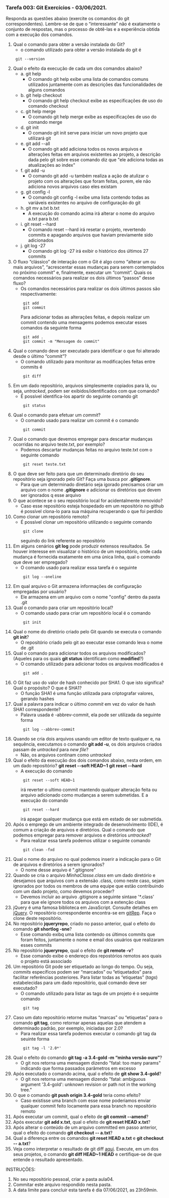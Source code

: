 ### Tarefa 003: Git Exercícios - 03/06/2021.

Responda as questões abaixo (exercite os comandos do git correspondentes). Lembre-se de que o “interessante” não é exatamente o conjunto de respostas, mas o processo de obtê-las e a experiência obtida com a execução dos comandos.


1. Qual o comando para obter a versão instalada do Git?
   - o comando utilizado para obter a versão instalada do git é 
   ```
    git --version
   ```
2. Qual o efeito da execução de cada um dos comandos abaixo?
   - a. git help
     - O comando git help exibe uma lista de comandos comuns utilizados juntamente com as descrições das funcionalidades de alguns comandos 
   - b. git help checkout
     - O comando git help checkout exibe as especificações de uso do comando checkout
   - c. git help merge
     - O comando git help merge exibe as especificações de uso do comando merge 
   - d. git init
     - O comando git init serve para iniciar um novo projeto que utilizará git 
   - e. git add --all
     - O comando git add adiciona todos os novos arquivos e alterações feitas em arquivos existentes ao projeto, a descrição dada pelo git sobre esse comando diz que "ele adiciona todas as atualizações ao index"
   - f. git add -u
     - O comando git add -u também realiza a ação de atulizar o projeto com os alterações que foram feitas, porem, ele não adiciona novos arquivos caso eles existam
   - g. git config -l
     - O comando git config -l exibe uma lista contendo todas as variáveis existentes no arquivo de configuração do git 
   - h. git mv a.txt b.txt
     - A execução do comando acima irá alterar o nome do arquivo a.txt para b.txt
   - i. git reset --hard
     - O comando reset --hard irá resetar o projeto, revertendo commits e apagando arquivos que haviam previamente sido adicionados 
   - j. git log -27
     - O comando git log -27 irá exibir o histórico dos últimos 27 commits
3. O fluxo “clássico” de interação com o Git é algo como “alterar um ou mais arquivos”, “acrescentar essas mudanças para serem contemplados no próximo commit” e, finalmente, executar um “commit”. Quais os comandos necessários para realizar os dois últimos “passos” desse fluxo?
   - Os comandos necessários para realizar os dois últimos passos são respectivamente:
     ```
      git add
      git commit
     ```
     Para adicionar todas as alterações feitas, e depois realizar um commit contendo uma mensagems podemos executar esses comandos da seguinte forma 
     ```
      git add .
      git commit -m "Mensagem do commit"
     ```
4. Qual o comando deve ser executado para identificar o que foi alterado desde o último “commit”?
   - O comando utilizado para monitorar as modificações feitas entre commits é 
     ```
      git diff
     ```
5. Em um dado repositório, arquivos simplesmente copiados para lá, ou seja, _untracked_, podem ser exibidos/identificados com que comando?
   - É possível identifica-los apartir do seguinte comando git
     ```
      git status
     ```
6. Qual o comando para efetuar um _commit_?
   - O comando usado para realizar um commit é o comando 
     ```
      git commit
     ```
7. Qual o comando que devemos empregar para descartar mudanças ocorridas no arquivo teste.txt, por exemplo?
   - Podemos descartar mudanças feitas no arquivo teste.txt com o seguinte comando 
     ```
      git reset teste.txt
     ```
8. O que deve ser feito para que um determinado diretório do seu repositório seja ignorado pelo Git? Faça uma busca por **.gitignore**.
   - Para que um determinado diretário seja igorado precisamos criar um arquivo com o nome **.gitignore** e adicionar os diretórios que devem ser ignorados q esse arquivo 
9. O que acontece se o seu repositório local for acidentalmente removido?
   - Caso esse repositório esteja hospedado em um repositório no github é possível clona-lo para sua máquina recuperando o que foi perdido 
10. Como clonar um repositório remoto?
    - É possível clonar um repositório utilizando o seguinte comando 
      ```
       git clone 
      ```
      seguindo do link referente ao repositório
11. Em alguns cenários **git log** pode produzir extensos resultados. Se houver interesse em visualizar o histórico de um repositório, onde cada mudança é fornecida exatamente em uma única linha, qual o comando que deve ser empregado?
    - O comando usado para realizar essa tarefa é o seguinte 
      ```
       git log --oneline
      ```
12. Em qual arquivo o Git armazena informações de configuração empregadas por usuário?
    - Ele armazena em um arquivo com o nome "config" dentro da pasta .git
13. Qual o comando para criar um repositório local?
    - O comando usado para criar um repositório local é o comando
      ```
       git init
      ```
14. Qual o nome do diretório criado pelo Git quando se executa o comando **git init**?
    - O repositório criado pelo git ao executar esse comando leva o nome de .git 
15. Qual o comando para adicionar todos os arquivos modificados? (Aqueles para os quais **git status** identificam como **modified**?)
    - O comando utilizado para adicionar todos os arquivos modificados é 
      ```
       git add .
      ```
16. O Git faz uso do valor de hash conhecido por SHA1. O que isto significa? Qual o propósito? O que é SHA1?
    - O função SHA1 é uma função utilizada para criptografar valores, gerando hashes
17. Qual a palavra para indicar o último _commit_ em vez do valor de hash SHA1 correspondente?
    - Palavra usada é -abbrev-commit, ela pode ser utilizada da seguinte forma
      ```
       git log --abbrev-commit
      ```
18. Quando se cria dois arquivos usando um editor de texto qualquer e, na sequência, executamos o comando **git add -u**, os dois arquivos criados passam de _untracked_ para _new file_?
    - Não, os arquivos continam como _untracked_
19. Qual o efeito da execução dos dois comandos abaixo, nesta ordem, em um dado repositório?
**git reset --soft HEAD~1**
**git reset --hard**
    - A execução do comando 
      ```
       git reset --soft HEAD~1
      ```
      irá reverter o ultimo commit mantendo qualquer alteração feita ou arquivo adicionado como mudanças a serem submetidas. E a execução do comando 
      ```
       git reset --hard
      ```
      irá apagar qualquer mudança que está em estado de ser submetida.
20. Após o emprego de um ambiente integrado de desenvolvimento (IDE), é comum a criação de arquivos e diretórios. Qual o comando que podemos empregar para remover arquivos e diretórios _untracked_?
    - Para realizar essa tarefa podemos utilizar o seguinte comando 
      ```
       git clean -fxd
      ```
21. Qual o nome do arquivo no qual podemos inserir a indicação para o Git de arquivos e diretórios a serem ignorados?
    - O nome desse arquivo é ".gitignore"
22. Quando se cria o arquivo _MinhaClasse.class_ em um dado diretório e desejamos que arquivos com a extensão .class, como neste caso, sejam ignorados por todos os membros de uma equipe que estão contribuindo com um dado projeto, como devemos proceder?
    - Devemos incluir ao arquivo .gitignore a seguinte sintaxe '*.class' para que ele ignore todos os arquivos com a extenção class
23. jQuery é uma famosa biblioteca em JavaScript. Consulte detalhes em [jQuery](http://jquery.com). O repositório correspondente encontra-se em [gitRep](https://github.com/jquery/jquery.git). Faça o clone deste repositório.
24. No repositório **jqueryrepo**, criado no passo anterior, qual o efeito do comando
**git shortlog -sne**?
    - Esse comando exibq uma lista contendo os últimos commits que foram feitos, juntamente o nome e email dos usuários que realizaram esses commits 
25. No repositório **jqueryrepo**, qual o efeito de **git remote -v**?
    - Esse comando exibe o endereço dos repostórios remotos aos quais o projeto está associado
26. Um repositório Git pode ser etiquetado ao longo do tempo. Ou seja, _commits_ específicos podem ser “marcados” ou “etiquetados” para facilitar referências posteriores. Para listar todas as “etiquetas” (_tags_) estabelecidas para um dado repositório, qual comando deve ser executado?
    - O comando utilizado para listar as tags de um projeto é o sequinte comando
      ```
       git tag
      ```
27. Caso um dato repositório retorne muitas “marcas” ou “etiquetas” para o comando **git tag**, como retornar apenas aquelas que atendem a determinado padrão, por exemplo, iniciadas por 2.0?
    - Para realizar essa tarefa podemos executar o comando git tag da seuinte forma
      ```
       git tag -l '2.0*'
      ```
28. Qual o efeito do comando **git tag -a 3.4-gold -m “minha versão ouro”**?
    - O git nos retorna uma mensagem dizendo "fatal: too many params" indicando que forma passados parâmetros em excesso
29. Após executado o comando acima, qual o efeito de **git show 3.4-gold**?
    - O git nos retorna uma mensagem dizendo "fatal: ambiguous argument '3.4-gold': unknown revision or path not in the working tree."
30. O que o comando **git push origin 3.4-gold** teria como efeito?
    - Caso existisse uma branch com esse nome poderiamos enviar qualquer commit feito locamente para essa branch no repositório remoto
31. Após executar um commit, qual o efeito de **git commit --amend**?
32. Após executar **git add x.txt**, qual o efeito de **git reset HEAD x.txt**?
33. Após alterar o conteúdo de um arquivo committed em passo anterior, qual o efeito do comando **git checkout -- a.txt**?
34. Qual a diferença entre os comandos **git reset HEAD a.txt** e **git checkout -- a.txt**?
35. Veja como interpretar o resultado de git diff [aqui](https://medium.com/therobinkim/how-to-read-a-git-diff-6c87a9dc47c5). Execute, em um dos seus projetos, o comando **git diff HEAD~1 HEAD** e certifique-se de que entende o resultado apresentado.



INSTRUÇÕES:

1. No seu repositório pessoal, criar a pasta aula04.
2. Commitar este arquivo respondido nesta pasta.
3. A data limite para concluir esta tarefa é dia 07/06/2021, as 23h59min.











</DIV/>
